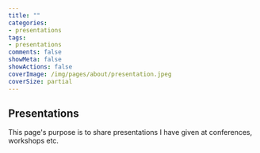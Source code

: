 ```yaml
---
title: ""
categories:
- presentations
tags:
- presentations
comments: false
showMeta: false
showActions: false
coverImage: /img/pages/about/presentation.jpeg
coverSize: partial
---
```

## Presentations
This page's purpose is to share presentations I have given at conferences, workshops etc.
